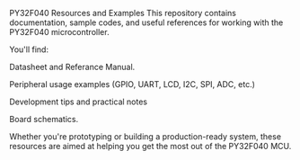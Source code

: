 PY32F040 Resources and Examples
This repository contains documentation, sample codes, and useful references for working with the PY32F040 microcontroller.

You'll find:

Datasheet and Referance Manual.

Peripheral usage examples (GPIO, UART, LCD, I2C, SPI, ADC, etc.)

Development tips and practical notes

Board schematics.

Whether you're prototyping or building a production-ready system, these resources are aimed at helping you get the most out of the PY32F040 MCU.
